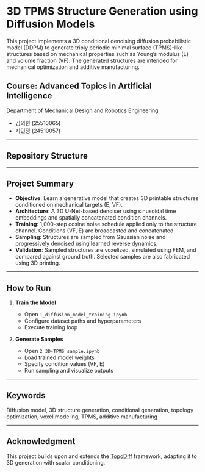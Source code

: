 # 3D TPMS Structure Generation using Diffusion Models

This project implements a 3D conditional denoising diffusion probabilistic model (DDPM) to generate triply periodic minimal surface (TPMS)-like structures based on mechanical properties such as Young’s modulus (E) and volume fraction (VF). The generated structures are intended for mechanical optimization and additive manufacturing.

## Course: Advanced Topics in Artificial Intelligence  
Department of Mechanical Design and Robotics Engineering  
- 김의현 (25510065)  
- 지민정 (24510057)

---

## Repository Structure

---

## Project Summary

- **Objective**: Learn a generative model that creates 3D printable structures conditioned on mechanical targets (E, VF).
- **Architecture**: A 3D U-Net-based denoiser using sinusoidal time embeddings and spatially concatenated condition channels.
- **Training**: 1,000-step cosine noise schedule applied only to the structure channel. Conditions (VF, E) are broadcasted and concatenated.
- **Sampling**: Structures are sampled from Gaussian noise and progressively denoised using learned reverse dynamics.
- **Validation**: Sampled structures are voxelized, simulated using FEM, and compared against ground truth. Selected samples are also fabricated using 3D printing.

---

## How to Run

1. **Train the Model**
   - Open `1_diffusion_model_training.ipynb`
   - Configure dataset paths and hyperparameters
   - Execute training loop

2. **Generate Samples**
   - Open `2_3D-TPMS_sample.ipynb`
   - Load trained model weights
   - Specify condition values (VF, E)
   - Run sampling and visualize outputs

---

## Keywords

Diffusion model, 3D structure generation, conditional generation, topology optimization, voxel modeling, TPMS, additive manufacturing

---

## Acknowledgment

This project builds upon and extends the [TopoDiff](https://github.com/francoismaze/topodiff) framework, adapting it to 3D generation with scalar conditioning.
